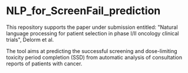 # NLP_for_ScreenFail_prediction

This repository supports the paper under submission entitled: "Natural language processing for patient selection in phase I/II oncology clinical trials", Delorm et al.

The tool aims at predicting the successful screening and dose-limiting toxicity period completion (SSD) from automatic analysis of consultation reports of patients with cancer.
